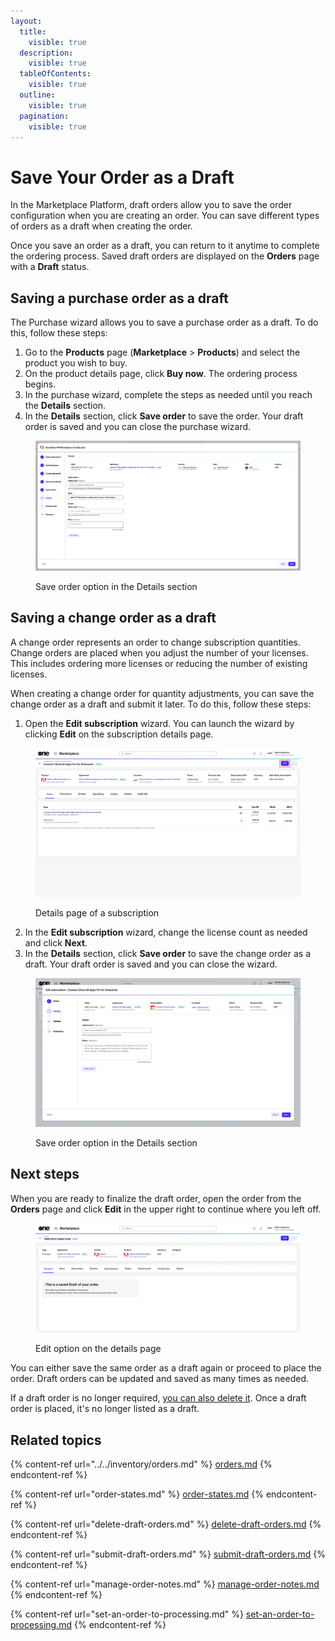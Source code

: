 ```yaml
---
layout:
  title:
    visible: true
  description:
    visible: true
  tableOfContents:
    visible: true
  outline:
    visible: true
  pagination:
    visible: true
---
```


# Save Your Order as a Draft

In the Marketplace Platform, draft orders allow you to save the order configuration when you are creating an order. You can save different types of orders as a draft when creating the order.

Once you save an order as a draft, you can return to it anytime to complete the ordering process. Saved draft orders are displayed on the **Orders** page with a **Draft** status.

## Saving a purchase order as a draft

The Purchase wizard allows you to save a purchase order as a draft. To do this, follow these steps:

1. Go to the **Products** page (**Marketplace** > **Products**) and select the product you wish to buy.
2. On the product details page, click **Buy now**. The ordering process begins.
3. In the purchase wizard, complete the steps as needed until you reach the **Details** section.
4. In the **Details** section, click **Save order** to save the order. Your draft order is saved and you can close the purchase wizard.

<figure><img src="../../../.gitbook/assets/SaveDraftOrder.png" alt=""><figcaption><p>Save order option in the Details section</p></figcaption></figure>

## Saving a change order as a draft

A change order represents an order to change subscription quantities. Change orders are placed when you adjust the number of your licenses. This includes ordering more licenses or reducing the number of existing licenses.

When creating a change order for quantity adjustments, you can save the change order as a draft and submit it later. To do this, follow these steps:

1. Open the **Edit subscription** wizard. You can launch the wizard by clicking **Edit** on the subscription details page.

<figure><img src="../../../.gitbook/assets/subscription_details.png" alt=""><figcaption><p>Details page of a subscription</p></figcaption></figure>

2. In the **Edit subscription** wizard, change the license count as needed and click **Next**.
3. In the **Details** section, click **Save order** to save the change order as a draft. Your draft order is saved and you can close the wizard.

<figure><img src="../../../.gitbook/assets/EditSubsReduceQty (2).png" alt=""><figcaption><p>Save order option in the Details section</p></figcaption></figure>

## Next steps

When you are ready to finalize the draft order, open the order from the **Orders** page and click **Edit** in the upper right to continue where you left off.

<figure><img src="../../../.gitbook/assets/DraftOrders (1).png" alt=""><figcaption><p>Edit option on the details page</p></figcaption></figure>

You can either save the same order as a draft again or proceed to place the order. Draft orders can be updated and saved as many times as needed.

If a draft order is no longer required, [you can also delete it](delete-draft-orders.md). Once a draft order is placed, it's no longer listed as a draft.

## Related topics

{% content-ref url="../../inventory/orders.md" %}
[orders.md](../../inventory/orders.md)
{% endcontent-ref %}

{% content-ref url="order-states.md" %}
[order-states.md](order-states.md)
{% endcontent-ref %}

{% content-ref url="delete-draft-orders.md" %}
[delete-draft-orders.md](delete-draft-orders.md)
{% endcontent-ref %}

{% content-ref url="submit-draft-orders.md" %}
[submit-draft-orders.md](submit-draft-orders.md)
{% endcontent-ref %}

{% content-ref url="manage-order-notes.md" %}
[manage-order-notes.md](manage-order-notes.md)
{% endcontent-ref %}

{% content-ref url="set-an-order-to-processing.md" %}
[set-an-order-to-processing.md](set-an-order-to-processing.md)
{% endcontent-ref %}
